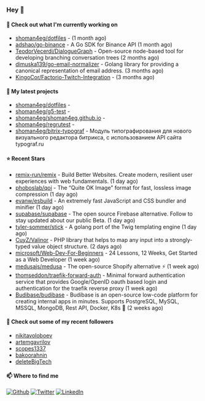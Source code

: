 ### Hey 👋

#### 👷 Check out what I'm currently working on

- [shoman4eg/dotfiles](https://github.com/shoman4eg/dotfiles) -  (1 month ago)
- [adshao/go-binance](https://github.com/adshao/go-binance) - A Go SDK for Binance API (1 month ago)
- [TeodorVecerdi/DialogueGraph](https://github.com/TeodorVecerdi/DialogueGraph) - Open-source node-based tool for developing branching conversation trees (2 months ago)
- [dimuska139/go-email-normalizer](https://github.com/dimuska139/go-email-normalizer) - Golang library for providing a canonical representation of email address. (3 months ago)
- [KingoCor/Factorio-Twitch-Integration](https://github.com/KingoCor/Factorio-Twitch-Integration) -  (3 months ago)

#### 🌱 My latest projects

- [shoman4eg/dotfiles](https://github.com/shoman4eg/dotfiles) - 
- [shoman4eg/g5-test](https://github.com/shoman4eg/g5-test) - 
- [shoman4eg/shoman4eg.github.io](https://github.com/shoman4eg/shoman4eg.github.io) - 
- [shoman4eg/regrutest](https://github.com/shoman4eg/regrutest) - 
- [shoman4eg/bitrix-typograf](https://github.com/shoman4eg/bitrix-typograf) - Модуль типографирования для нового визуального редактора битрикса, с использованием API сайта typograf.ru

#### ⭐ Recent Stars

- [remix-run/remix](https://github.com/remix-run/remix) - Build Better Websites. Create modern, resilient user experiences with web fundamentals. (1 day ago)
- [phoboslab/qoi](https://github.com/phoboslab/qoi) - The “Quite OK Image” format for fast, lossless image compression (1 day ago)
- [evanw/esbuild](https://github.com/evanw/esbuild) - An extremely fast JavaScript and CSS bundler and minifier (1 day ago)
- [supabase/supabase](https://github.com/supabase/supabase) - The open source Firebase alternative. Follow to stay updated about our public Beta. (1 day ago)
- [tyler-sommer/stick](https://github.com/tyler-sommer/stick) - A golang port of the Twig templating engine (1 day ago)
- [CuyZ/Valinor](https://github.com/CuyZ/Valinor) - PHP library that helps to map any input into a strongly-typed value object structure. (2 days ago)
- [microsoft/Web-Dev-For-Beginners](https://github.com/microsoft/Web-Dev-For-Beginners) - 24 Lessons, 12 Weeks, Get Started as a Web Developer (1 week ago)
- [medusajs/medusa](https://github.com/medusajs/medusa) - The open-source Shopify alternative ⚡️ (1 week ago)
- [thomseddon/traefik-forward-auth](https://github.com/thomseddon/traefik-forward-auth) - Minimal forward authentication service that provides Google/OpenID oauth based login and authentication for the traefik reverse proxy (1 week ago)
- [Budibase/budibase](https://github.com/Budibase/budibase) - Budibase is an open-source low-code platform for creating internal apps in minutes. Supports PostgreSQL, MySQL, MSSQL, MongoDB, Rest API, Docker, K8s 🚀  (2 weeks ago)

#### 👯 Check out some of my recent followers

- [nikitavoloboev](https://github.com/nikitavoloboev)
- [artemgavrilov](https://github.com/artemgavrilov)
- [scopes1337](https://github.com/scopes1337)
- [bakoorahnin](https://github.com/bakoorahnin)
- [deleteBigTech](https://github.com/deleteBigTech)


#### 📫 Where to find me
<p>
<a href="https://github.com/shoman4eg" target="_blank"><img alt="Github" src="https://img.shields.io/badge/GitHub-%2312100E.svg?&style=for-the-badge&logo=Github&logoColor=white" /></a>
<a href="https://twitter.com/shoman4eg" target="_blank"><img alt="Twitter" src="https://img.shields.io/badge/twitter-%231DA1F2.svg?&style=for-the-badge&logo=twitter&logoColor=white" /></a>
<a href="https://www.linkedin.com/in/artemdubinin/" target="_blank"><img alt="LinkedIn" src="https://img.shields.io/badge/linkedin-%230077B5.svg?&style=for-the-badge&logo=linkedin&logoColor=white" /></a>
</p>
